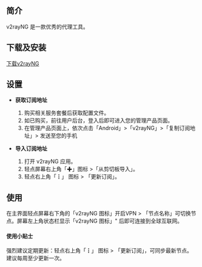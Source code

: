 简介
--

v2rayNG 是一款优秀的代理工具。

下载及安装
-----

[下载v2rayNG](https://github.com/2dust/v2rayNG/releases)


设置
--

*   **获取订阅地址**  
    1.  购买相关服务套餐后获取配置文件。
    2.  如已购买，前往用户后台，登入后即可进入您的管理产品页面。    
    3.  在管理产品页面上，依次点击「Android」>「v2rayNG」>「复制订阅地址」> 发送至您的手机
*   **导入订阅地址**
    
    1.  打开 v2rayNG 应用。
    2.  轻点屏幕右上角「✚」图标 >「从剪切板导入」。
    3.  轻点右上角「┇」 图标 > 「更新订阅」。

使用
--

在主界面轻点屏幕右下角的「v2rayNG 图标」开启VPN > 「节点名称」可切换节点。屏幕左上角状态栏显示「v2rayNG 图标」" 后即可连接到全球互联网。


#### 使用小贴士

强烈建议定期更新：轻点右上角「┇」 图标 > 「更新订阅」，可同步最新节点。建议每周至少更新一次。
